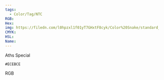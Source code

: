```yaml
---
tags:
  - Color/Tag/NTC
RGB:
Hex:
img: https://filedn.com/l0hpzxl1f01yT7GHxtF8cyk/Color%20Snake/standard_csv_to_svg/%23/ECEBCE.svg
CMYK:
HSL:
Name:
---
```

Aths Special
```palette
#ECEBCE
```
RGB
